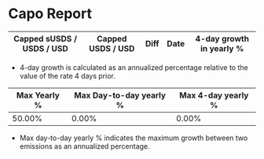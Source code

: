 # Capo Report

| Capped sUSDS / USDS / USD | Capped USDS / USD | Diff | Date | 4-day growth in yearly % |
| --- | --- | --- | --- | --- |


* 4-day growth is calculated as an annualized percentage relative to the value of the rate 4 days prior. 


| Max Yearly % | Max Day-to-day yearly % | Max 4-day yearly % | 
| --- | --- | --- |
| 50.00% | 0.00% | 0.00% | 


* Max day-to-day yearly % indicates the maximum growth between two emissions as an annualized percentage. 

